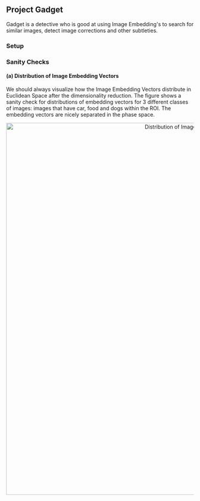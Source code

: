 
## Project Gadget

Gadget is a detective who is good at using Image Embedding's to search for similar images, detect image corrections
and other subtleties.

### Setup


### Sanity Checks

#### (a) Distribution of Image Embedding Vectors

We should always visualize how the Image Embedding Vectors distribute in Euclidean Space after the dimensionality
reduction. The figure shows a sanity check for distributions of embedding vectors for 3 different classes of images:
images that have car, food and dogs within the ROI. The embedding vectors are nicely separated in the phase space.

<p align="center">
  <img src="artifacts/embedding_distribution.png" width="1000" title="Distribution of Image Embedding Vectors">
</p>



